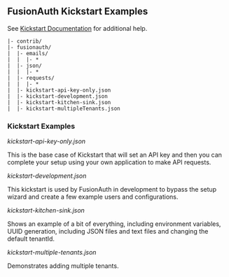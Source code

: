 ## FusionAuth Kickstart Examples

See [Kickstart Documentation](https://fusionauth.io/docs/v1/tech/installation-guide/kickstart) for additional help.


```
|- contrib/
|- fusionauth/
|  |- emails/
|  |  |- *
|  |- json/
|  |  |- *
|  |- requests/
|  |  |- *
|  |- kickstart-api-key-only.json
|  |- kickstart-development.json
|  |- kickstart-kitchen-sink.json
|  |- kickstart-multipleTenants.json
```

### Kickstart Examples

*kickstart-api-key-only.json*

This is the base case of Kickstart that will set an API key and then you can complete your setup using your own application to make API requests.

*kickstart-development.json*

This kickstart is used by FusionAuth in development to bypass the setup wizard and create a few example users and configurations.

*kickstart-kitchen-sink.json*

Shows an example of a bit of everything, including environment variables, UUID generation, including JSON files and text files and changing the default tenantId.

*kickstart-multiple-tenants.json*

Demonstrates adding multiple tenants.
